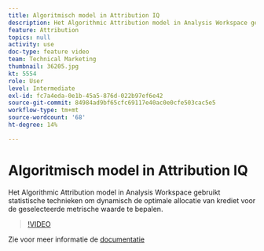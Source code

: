 ```yaml
---
title: Algoritmisch model in Attribution IQ
description: Het Algorithmic Attribution model in Analysis Workspace gebruikt statistische technieken om dynamisch de optimale allocatie van krediet voor de geselecteerde metrische waarde te bepalen.
feature: Attribution
topics: null
activity: use
doc-type: feature video
team: Technical Marketing
thumbnail: 36205.jpg
kt: 5554
role: User
level: Intermediate
exl-id: fc7a4eda-0e1b-45a5-876d-022b97ef6e42
source-git-commit: 84984ad9bf65cfc69117e40ac0e0cfe503cac5e5
workflow-type: tm+mt
source-wordcount: '68'
ht-degree: 14%

---
```


# Algoritmisch model in Attribution IQ

Het Algorithmic Attribution model in Analysis Workspace gebruikt statistische technieken om dynamisch de optimale allocatie van krediet voor de geselecteerde metrische waarde te bepalen.

>[!VIDEO](https://video.tv.adobe.com/v/36205/?quality=12&learn=on)

Zie voor meer informatie de [documentatie](https://experienceleague.adobe.com/docs/analytics/analyze/analysis-workspace/attribution/algorithmic.html)
